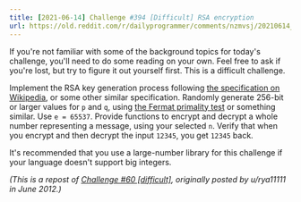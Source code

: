 ```yaml
---
title: [2021-06-14] Challenge #394 [Difficult] RSA encryption
url: https://old.reddit.com/r/dailyprogrammer/comments/nzmvsj/20210614_challenge_394_difficult_rsa_encryption/
---
```


If you're not familiar with some of the background topics for today's challenge, you'll need to do some reading on your own. Feel free to ask if you're lost, but try to figure it out yourself first. This is a difficult challenge.

Implement the RSA key generation process following [the specification on Wikipedia](https://en.wikipedia.org/wiki/RSA_%28cryptosystem%29#Key_generation), or some other similar specification. Randomly generate 256-bit or larger values for `p` and `q`, using [the Fermat primality test](https://en.wikipedia.org/wiki/Primality_test#Fermat_primality_test) or something similar. Use `e = 65537`. Provide functions to encrypt and decrypt a whole number representing a message, using your selected `n`. Verify that when you encrypt and then decrypt the input `12345`, you get `12345` back.

It's recommended that you use a large-number library for this challenge if your language doesn't support big integers.

*(This is a repost of [Challenge #60 [difficult]](https://www.reddit.com/r/dailyprogrammer/comments/ukj67/642012_challenge_60_difficult/), originally posted by u/rya11111 in June 2012.)*